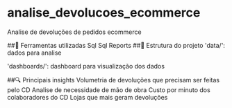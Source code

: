 # analise_devolucoes_ecommerce
Analise de devoluções de pedidos ecommerce

##🧰 Ferramentas utilizadas
Sql
Sql Reports
##📁 Estrutura do projeto
'data/': dados para analise

'dashboards/': dashboard para visualização dos dados

##🔍 Principais insights
Volumetria de devoluções que precisam ser feitas pelo CD 
Analise de necessidade de mão de obra
Custo por minuto dos colaboradores do CD
Lojas que mais geram devoluções 
